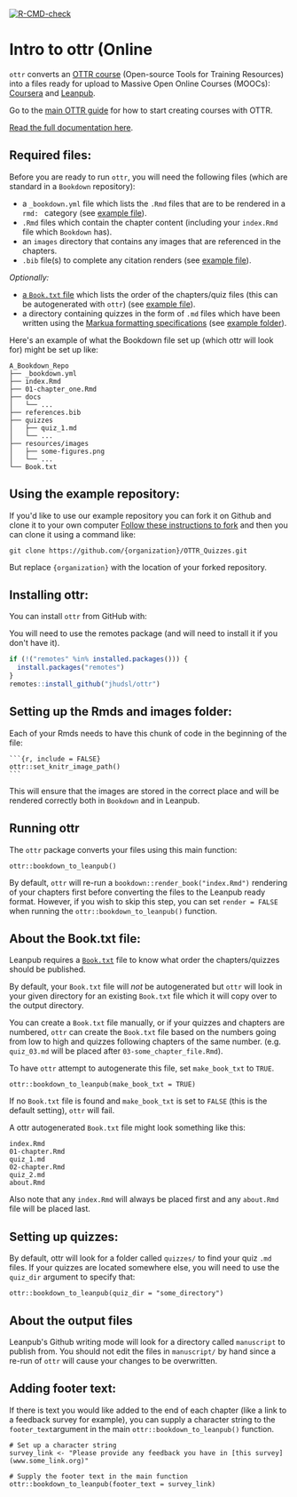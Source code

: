 
<!-- badges: start -->

[![R-CMD-check](https://github.com/jhudsl/ottr/workflows/R-CMD-check/badge.svg)](https://github.com/jhudsl/ottr/actions)
<!-- badges: end -->

<!-- README.md is generated from README.Rmd. Please edit that file -->

# Intro to ottr (Online 

`ottr` converts an [OTTR course](https://github.com/jhudsl/OTTR_Template/wiki) (Open-source Tools for Training Resources) into a files ready for upload to Massive Open Online Courses (MOOCs): [Coursera](https://www.coursera.org/) and [Leanpub](https://leanpub.com/).

Go to the [main OTTR guide](https://github.com/jhudsl/OTTR_Template/wiki) for how to start creating courses with OTTR.

[Read the full documentation here](https://jhudatascience.org/ottr/docs/index.html).

## Required files:

Before you are ready to run `ottr`, you will need the following files (which are standard in a `Bookdown` repository):  
- a `_bookdown.yml` file which lists the `.Rmd` files that are to be rendered in a `rmd: ` category (see [example file](https://github.com/jhudsl/OTTR_Quizzes/blob/main/_bookdown.yml)).
- `.Rmd` files which contain the chapter content (including your `index.Rmd` file which `Bookdown` has).
- an `images` directory that contains any images that are referenced in the chapters.
- `.bib` file(s) to complete any citation renders (see [example file](https://github.com/jhudsl/OTTR_Quizzes/blob/main/book.bib)).

_Optionally:_
- [a `Book.txt` file](https://leanpub.com/lfm/read#leanpub-auto-booktxt-sampletxt-and-manuscript-files) which lists the order of the chapters/quiz files (this can be autogenerated with `ottr`) (see [example file](https://github.com/jhudsl/OTTR_Quizzes/blob/main/Book.txt)).
- a directory containing quizzes in the form of `.md` files which have been written using the [Markua formatting specifications](https://leanpub.com/markua/read#leanpub-auto-quizzes-and-exercises) (see [example folder](https://github.com/jhudsl/OTTR_Quizzes/tree/main/quizzes)).

Here's an example of what the Bookdown file set up (which ottr will look for) might be set up like:
```
A_Bookdown_Repo
├── _bookdown.yml
├── index.Rmd
├── 01-chapter_one.Rmd
├── docs
│   └── ...
├── references.bib
├── quizzes
│   ├── quiz_1.md
│   └── ...
├── resources/images
│   ├── some-figures.png
│   └── ...
└── Book.txt
```

## Using the example repository:

If you'd like to use our example repository you can fork it on Github and clone it to your own computer
[Follow these instructions to fork](https://docs.github.com/en/get-started/quickstart/fork-a-repo#forking-a-repository) and then you can clone it using a command like:  

```{sh}
git clone https://github.com/{organization}/OTTR_Quizzes.git
```
But replace `{organization}` with the location of your forked repository.

## Installing ottr:

You can install `ottr` from GitHub with:

You will need to use the remotes package (and will need to install it if you don't have it).
``` r
if (!("remotes" %in% installed.packages())) {
  install.packages("remotes")
}
remotes::install_github("jhudsl/ottr")
```

## Setting up the Rmds and images folder:

Each of your Rmds needs to have this chunk of code in the beginning of the file:

`````{r}
```{r, include = FALSE}
ottr::set_knitr_image_path()
```
`````
This will ensure that the images are stored in the correct place and will be rendered correctly both in `Bookdown` and in Leanpub.

## Running ottr

The `ottr` package converts your files using this main function:

```{r}
ottr::bookdown_to_leanpub()
```

By default, `ottr` will re-run a `bookdown::render_book("index.Rmd")` rendering of your chapters first before converting the files to the Leanpub ready format.
However, if you wish to skip this step, you can set `render = FALSE` when running the `ottr::bookdown_to_leanpub()` function.

## About the Book.txt file:

Leanpub requires a [`Book.txt`](https://leanpub.com/lfm/read#leanpub-auto-booktxt-sampletxt-and-manuscript-files) file to know what order the chapters/quizzes should be published.

By default, your `Book.txt` file will _not_ be autogenerated but `ottr` will look in your given directory for an existing `Book.txt` file which it will copy over to the output directory.

You can create a `Book.txt` file manually, or if your quizzes and chapters are numbered, `ottr` can create the `Book.txt` file based on the numbers going from low to high and quizzes following chapters of the same number.
(e.g. `quiz_03.md` will be placed after `03-some_chapter_file.Rmd`).

To have `ottr` attempt to autogenerate this file, set `make_book_txt` to `TRUE`.

```{r}
ottr::bookdown_to_leanpub(make_book_txt = TRUE)
```

If no `Book.txt` file is found and `make_book_txt` is set to `FALSE` (this is the default setting), `ottr` will fail.

A ottr autogenerated `Book.txt` file might look something like this:
```
index.Rmd
01-chapter.Rmd
quiz_1.md
02-chapter.Rmd
quiz_2.md
about.Rmd
```
Also note that any `index.Rmd` will always be placed first and any `about.Rmd` file will be placed last.

## Setting up quizzes:

By default, ottr will look for a folder called `quizzes/` to find your quiz `.md` files.
If your quizzes are located somewhere else, you will need to use the `quiz_dir` argument to specify that:

```{r}
ottr::bookdown_to_leanpub(quiz_dir = "some_directory")
```

## About the output files

Leanpub's Github writing mode will look for a directory called `manuscript` to publish from.
You should not edit the files in `manuscript/` by hand since a re-run of `ottr` will cause your changes to be overwritten.

## Adding footer text:

If there is text you would like added to the end of each chapter (like a link to a feedback survey for example), you can supply a character string to the `footer_text`argument in the main `ottr::bookdown_to_leanpub()` function.

```{r}
# Set up a character string
survey_link <- "Please provide any feedback you have in [this survey](www.some_link.org)"

# Supply the footer text in the main function
ottr::bookdown_to_leanpub(footer_text = survey_link)
```
